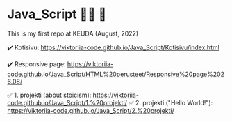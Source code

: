 # Java_Script :woman_technologist: :fallen_leaf:

This is my first repo at KEUDA (August, 2022)

:heavy_check_mark: Kotisivu: https://viktoriia-code.github.io/Java_Script/Kotisivu/index.html

:heavy_check_mark: Responsive page: https://viktoriia-code.github.io/Java_Script/HTML%20perusteet/Responsive%20page%2026.08/

:white_check_mark: 1. projekti (about stoicism): https://viktoriia-code.github.io/Java_Script/1.%20projekti/
:white_check_mark: 2. projekti ("Hello World!"): https://viktoriia-code.github.io/Java_Script/2.%20projekti/
